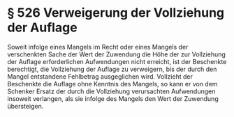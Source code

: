 # § 526 Verweigerung der Vollziehung der Auflage
Soweit infolge eines Mangels im Recht oder eines Mangels der verschenkten Sache der Wert der Zuwendung die Höhe der zur Vollziehung der Auflage erforderlichen Aufwendungen nicht erreicht, ist der Beschenkte berechtigt, die Vollziehung der Auflage zu verweigern, bis der durch den Mangel entstandene Fehlbetrag ausgeglichen wird. Vollzieht der Beschenkte die Auflage ohne Kenntnis des Mangels, so kann er von dem Schenker Ersatz der durch die Vollziehung verursachten Aufwendungen insoweit verlangen, als sie infolge des Mangels den Wert der Zuwendung übersteigen.